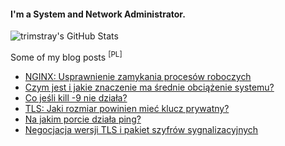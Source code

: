 #### I'm a System and Network Administrator.

![trimstray's GitHub Stats](https://github-readme-stats.vercel.app/api?username=trimstray&show_icons=true&theme=vue&icon_color=95A5A6&title_color=F1C40F&hide_border=1)

Some of my blog posts <sup>[PL]</sup>

<!-- BLOG-POST-LIST:START -->
- [NGINX: Usprawnienie zamykania procesów roboczych](https://blkcipher.pl/posts/2017-01-02-nginx-usprawnienie_zamykania_procesow_roboczych/)
- [Czym jest i jakie znaczenie ma średnie obciążenie systemu?](https://blkcipher.pl/posts/2020-06-10-czym_jest_i_jakie_znaczenie_ma_srednie_obciazenie_systemu/)
- [Co jeśli kill -9 nie działa?](https://blkcipher.pl/posts/2017-07-02-co_jesli_kill_9_nie_dziala/)
- [TLS: Jaki rozmiar powinien mieć klucz prywatny?](https://blkcipher.pl/posts/2020-03-06-tls-jaki_rozmiar_powinien_miec_klucz_prywatny/)
- [Na jakim porcie działa ping?](https://blkcipher.pl/posts/2019-05-02-na_jakim_porcie_dziala_ping/)
- [Negocjacja wersji TLS i pakiet szyfrów sygnalizacyjnych](https://blkcipher.pl/posts/2020-04-14-negocjacja_wersji_tls_i_pakiet_szyfrow_sygnalizacyjnych/)
<!-- BLOG-POST-LIST:END -->
